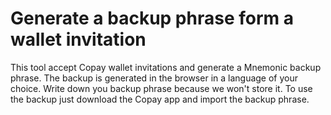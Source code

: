 # Generate a backup phrase form a wallet invitation

This tool accept Copay wallet invitations and
generate a Mnemonic backup phrase. The backup is generated in the
browser in a language of your choice. Write down you backup phrase
because we won't store it. To use the backup just download the
Copay app and import the backup phrase.
